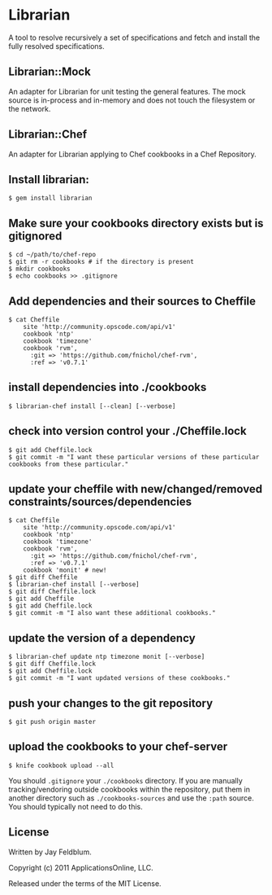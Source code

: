 Librarian
=========

A tool to resolve recursively a set of specifications and fetch and install the fully resolved specifications.

Librarian::Mock
---------------

An adapter for Librarian for unit testing the general features.
The mock source is in-process and in-memory and does not touch the filesystem or the network.

Librarian::Chef
---------------

An adapter for Librarian applying to Chef cookbooks in a Chef Repository.

## Install librarian:

    $ gem install librarian


## Make sure your cookbooks directory exists but is gitignored
    $ cd ~/path/to/chef-repo
    $ git rm -r cookbooks # if the directory is present
    $ mkdir cookbooks
    $ echo cookbooks >> .gitignore

## Add dependencies and their sources to Cheffile
    $ cat Cheffile
        site 'http://community.opscode.com/api/v1'
        cookbook 'ntp'
        cookbook 'timezone'
        cookbook 'rvm',
          :git => 'https://github.com/fnichol/chef-rvm',
          :ref => 'v0.7.1'

## install dependencies into ./cookbooks
    $ librarian-chef install [--clean] [--verbose]

## check into version control your ./Cheffile.lock
    $ git add Cheffile.lock
    $ git commit -m "I want these particular versions of these particular cookbooks from these particular."

## update your cheffile with new/changed/removed constraints/sources/dependencies
    $ cat Cheffile
        site 'http://community.opscode.com/api/v1'
        cookbook 'ntp'
        cookbook 'timezone'
        cookbook 'rvm',
          :git => 'https://github.com/fnichol/chef-rvm',
          :ref => 'v0.7.1'
        cookbook 'monit' # new!
    $ git diff Cheffile
    $ librarian-chef install [--verbose]
    $ git diff Cheffile.lock
    $ git add Cheffile
    $ git add Cheffile.lock
    $ git commit -m "I also want these additional cookbooks."

## update the version of a dependency
    $ librarian-chef update ntp timezone monit [--verbose]
    $ git diff Cheffile.lock
    $ git add Cheffile.lock
    $ git commit -m "I want updated versions of these cookbooks."

## push your changes to the git repository
    $ git push origin master

## upload the cookbooks to your chef-server
    $ knife cookbook upload --all

You should `.gitignore` your `./cookbooks` directory.
If you are manually tracking/vendoring outside cookbooks within the repository,
  put them in another directory such as `./cookbooks-sources` and use the `:path` source.
  You should typically not need to do this.

License
-------

Written by Jay Feldblum.

Copyright (c) 2011 ApplicationsOnline, LLC.

Released under the terms of the MIT License.

